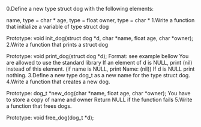 0.Define a new type struct dog with the following elements:

name, type = char *
age, type = float
owner, type = char *
1.Write a function that initialize a variable of type struct dog

Prototype: void init_dog(struct dog *d, char *name, float age, char *owner);
2.Write a function that prints a struct dog

Prototype: void print_dog(struct dog *d);
Format: see example bellow
You are allowed to use the standard library
If an element of d is NULL, print (nil) instead of this element. (if name is NULL, print Name: (nil))
If d is NULL print nothing.
3.Define a new type dog_t as a new name for the type struct dog.
4.Write a function that creates a new dog.

Prototype: dog_t *new_dog(char *name, float age, char *owner);
You have to store a copy of name and owner
Return NULL if the function fails
5.Write a function that frees dogs.

Prototype: void free_dog(dog_t *d);
